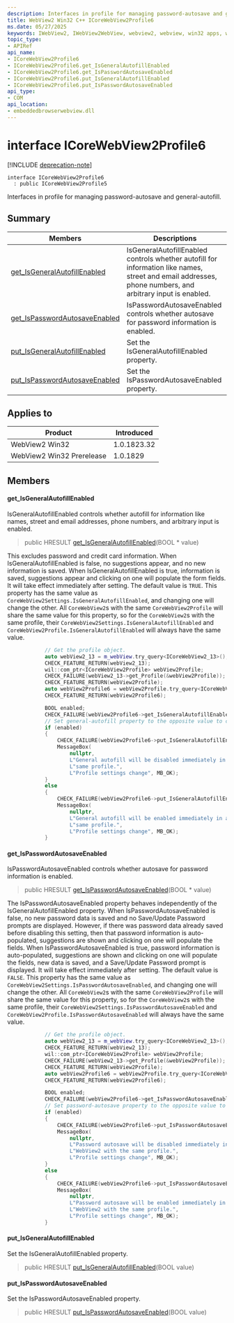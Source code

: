 ```yaml
---
description: Interfaces in profile for managing password-autosave and general-autofill.
title: WebView2 Win32 C++ ICoreWebView2Profile6
ms.date: 05/27/2025
keywords: IWebView2, IWebView2WebView, webview2, webview, win32 apps, win32, edge, ICoreWebView2, ICoreWebView2Controller, browser control, edge html, ICoreWebView2Profile6
topic_type: 
- APIRef
api_name:
- ICoreWebView2Profile6
- ICoreWebView2Profile6.get_IsGeneralAutofillEnabled
- ICoreWebView2Profile6.get_IsPasswordAutosaveEnabled
- ICoreWebView2Profile6.put_IsGeneralAutofillEnabled
- ICoreWebView2Profile6.put_IsPasswordAutosaveEnabled
api_type:
- COM
api_location:
- embeddedbrowserwebview.dll
---
```


# interface ICoreWebView2Profile6

[!INCLUDE [deprecation-note](../includes/deprecation-note.md)]

```
interface ICoreWebView2Profile6
  : public ICoreWebView2Profile5
```

Interfaces in profile for managing password-autosave and general-autofill.

## Summary

 Members                        | Descriptions
--------------------------------|---------------------------------------------
[get_IsGeneralAutofillEnabled](#get_isgeneralautofillenabled) | IsGeneralAutofillEnabled controls whether autofill for information like names, street and email addresses, phone numbers, and arbitrary input is enabled.
[get_IsPasswordAutosaveEnabled](#get_ispasswordautosaveenabled) | IsPasswordAutosaveEnabled controls whether autosave for password information is enabled.
[put_IsGeneralAutofillEnabled](#put_isgeneralautofillenabled) | Set the IsGeneralAutofillEnabled property.
[put_IsPasswordAutosaveEnabled](#put_ispasswordautosaveenabled) | Set the IsPasswordAutosaveEnabled property.

## Applies to

Product                         | Introduced
--------------------------------|---------------------------------------------
WebView2 Win32            |    1.0.1823.32
WebView2 Win32 Prerelease |    1.0.1829

## Members

#### get_IsGeneralAutofillEnabled

IsGeneralAutofillEnabled controls whether autofill for information like names, street and email addresses, phone numbers, and arbitrary input is enabled.

> public HRESULT [get_IsGeneralAutofillEnabled](#get_isgeneralautofillenabled)(BOOL * value)

This excludes password and credit card information. When IsGeneralAutofillEnabled is false, no suggestions appear, and no new information is saved. When IsGeneralAutofillEnabled is true, information is saved, suggestions appear and clicking on one will populate the form fields. It will take effect immediately after setting. The default value is `TRUE`. This property has the same value as `CoreWebView2Settings.IsGeneralAutofillEnabled`, and changing one will change the other. All `CoreWebView2`s with the same `CoreWebView2Profile` will share the same value for this property, so for the `CoreWebView2`s with the same profile, their `CoreWebView2Settings.IsGeneralAutofillEnabled` and `CoreWebView2Profile.IsGeneralAutofillEnabled` will always have the same value.

```cpp
            // Get the profile object.
            auto webView2_13 = m_webView.try_query<ICoreWebView2_13>();
            CHECK_FEATURE_RETURN(webView2_13);
            wil::com_ptr<ICoreWebView2Profile> webView2Profile;
            CHECK_FAILURE(webView2_13->get_Profile(&webView2Profile));
            CHECK_FEATURE_RETURN(webView2Profile);
            auto webView2Profile6 = webView2Profile.try_query<ICoreWebView2Profile6>();
            CHECK_FEATURE_RETURN(webView2Profile6);

            BOOL enabled;
            CHECK_FAILURE(webView2Profile6->get_IsGeneralAutofillEnabled(&enabled));
            // Set general-autofill property to the opposite value to current value.
            if (enabled)
            {
                CHECK_FAILURE(webView2Profile6->put_IsGeneralAutofillEnabled(FALSE));
                MessageBox(
                    nullptr,
                    L"General autofill will be disabled immediately in all WebView2 with the "
                    L"same profile.",
                    L"Profile settings change", MB_OK);
            }
            else
            {
                CHECK_FAILURE(webView2Profile6->put_IsGeneralAutofillEnabled(TRUE));
                MessageBox(
                    nullptr,
                    L"General autofill will be enabled immediately in all WebView2 with the "
                    L"same profile.",
                    L"Profile settings change", MB_OK);
            }
```

#### get_IsPasswordAutosaveEnabled

IsPasswordAutosaveEnabled controls whether autosave for password information is enabled.

> public HRESULT [get_IsPasswordAutosaveEnabled](#get_ispasswordautosaveenabled)(BOOL * value)

The IsPasswordAutosaveEnabled property behaves independently of the IsGeneralAutofillEnabled property. When IsPasswordAutosaveEnabled is false, no new password data is saved and no Save/Update Password prompts are displayed. However, if there was password data already saved before disabling this setting, then that password information is auto-populated, suggestions are shown and clicking on one will populate the fields. When IsPasswordAutosaveEnabled is true, password information is auto-populated, suggestions are shown and clicking on one will populate the fields, new data is saved, and a Save/Update Password prompt is displayed. It will take effect immediately after setting. The default value is `FALSE`. This property has the same value as `CoreWebView2Settings.IsPasswordAutosaveEnabled`, and changing one will change the other. All `CoreWebView2`s with the same `CoreWebView2Profile` will share the same value for this property, so for the `CoreWebView2`s with the same profile, their `CoreWebView2Settings.IsPasswordAutosaveEnabled` and `CoreWebView2Profile.IsPasswordAutosaveEnabled` will always have the same value.

```cpp
            // Get the profile object.
            auto webView2_13 = m_webView.try_query<ICoreWebView2_13>();
            CHECK_FEATURE_RETURN(webView2_13);
            wil::com_ptr<ICoreWebView2Profile> webView2Profile;
            CHECK_FAILURE(webView2_13->get_Profile(&webView2Profile));
            CHECK_FEATURE_RETURN(webView2Profile);
            auto webView2Profile6 = webView2Profile.try_query<ICoreWebView2Profile6>();
            CHECK_FEATURE_RETURN(webView2Profile6);

            BOOL enabled;
            CHECK_FAILURE(webView2Profile6->get_IsPasswordAutosaveEnabled(&enabled));
            // Set password-autosave property to the opposite value to current value.
            if (enabled)
            {
                CHECK_FAILURE(webView2Profile6->put_IsPasswordAutosaveEnabled(FALSE));
                MessageBox(
                    nullptr,
                    L"Password autosave will be disabled immediately in all "
                    L"WebView2 with the same profile.",
                    L"Profile settings change", MB_OK);
            }
            else
            {
                CHECK_FAILURE(webView2Profile6->put_IsPasswordAutosaveEnabled(TRUE));
                MessageBox(
                    nullptr,
                    L"Password autosave will be enabled immediately in all "
                    L"WebView2 with the same profile.",
                    L"Profile settings change", MB_OK);
            }
```

#### put_IsGeneralAutofillEnabled

Set the IsGeneralAutofillEnabled property.

> public HRESULT [put_IsGeneralAutofillEnabled](#put_isgeneralautofillenabled)(BOOL value)

#### put_IsPasswordAutosaveEnabled

Set the IsPasswordAutosaveEnabled property.

> public HRESULT [put_IsPasswordAutosaveEnabled](#put_ispasswordautosaveenabled)(BOOL value)

